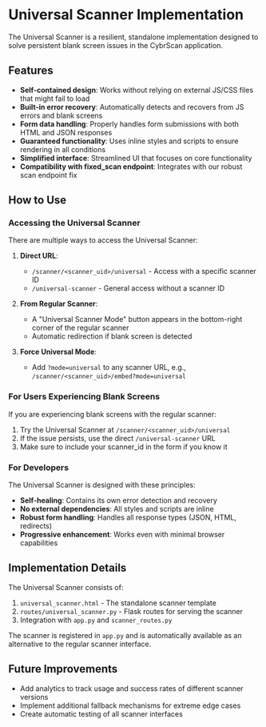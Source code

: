 # Universal Scanner Implementation

The Universal Scanner is a resilient, standalone implementation designed to solve persistent blank screen issues in the CybrScan application.

## Features

- **Self-contained design**: Works without relying on external JS/CSS files that might fail to load
- **Built-in error recovery**: Automatically detects and recovers from JS errors and blank screens
- **Form data handling**: Properly handles form submissions with both HTML and JSON responses
- **Guaranteed functionality**: Uses inline styles and scripts to ensure rendering in all conditions
- **Simplified interface**: Streamlined UI that focuses on core functionality
- **Compatibility with fixed_scan endpoint**: Integrates with our robust scan endpoint fix

## How to Use

### Accessing the Universal Scanner

There are multiple ways to access the Universal Scanner:

1. **Direct URL**:
   - `/scanner/<scanner_uid>/universal` - Access with a specific scanner ID
   - `/universal-scanner` - General access without a scanner ID

2. **From Regular Scanner**:
   - A "Universal Scanner Mode" button appears in the bottom-right corner of the regular scanner
   - Automatic redirection if blank screen is detected

3. **Force Universal Mode**:
   - Add `?mode=universal` to any scanner URL, e.g., `/scanner/<scanner_uid>/embed?mode=universal`

### For Users Experiencing Blank Screens

If you are experiencing blank screens with the regular scanner:

1. Try the Universal Scanner at `/scanner/<scanner_uid>/universal`
2. If the issue persists, use the direct `/universal-scanner` URL
3. Make sure to include your scanner_id in the form if you know it

### For Developers

The Universal Scanner is designed with these principles:

- **Self-healing**: Contains its own error detection and recovery
- **No external dependencies**: All styles and scripts are inline
- **Robust form handling**: Handles all response types (JSON, HTML, redirects)
- **Progressive enhancement**: Works even with minimal browser capabilities

## Implementation Details

The Universal Scanner consists of:

1. `universal_scanner.html` - The standalone scanner template
2. `routes/universal_scanner.py` - Flask routes for serving the scanner
3. Integration with `app.py` and `scanner_routes.py`

The scanner is registered in `app.py` and is automatically available as an alternative to the regular scanner interface.

## Future Improvements

- Add analytics to track usage and success rates of different scanner versions
- Implement additional fallback mechanisms for extreme edge cases
- Create automatic testing of all scanner interfaces